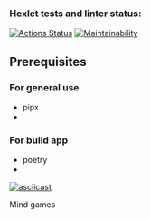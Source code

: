 ### Hexlet tests and linter status:
[![Actions Status](https://github.com/2rage/python-project-49/actions/workflows/hexlet-check.yml/badge.svg)](https://github.com/2rage/python-project-49/actions)
[![Maintainability](https://api.codeclimate.com/v1/badges/3c56e6a4dd58dc81c322/maintainability)](https://codeclimate.com/github/2rage/python-project-49/maintainability)


## Prerequisites

### For general use
- pipx
- 

### For build app

- poetry 
-

[![asciicast](https://asciinema.org/a/IfJHE2lYhNLnDvfwTb7gxc0iL.svg)](https://asciinema.org/a/IfJHE2lYhNLnDvfwTb7gxc0iL)


Mind games